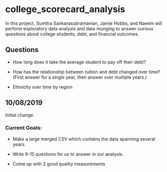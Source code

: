 # college_scorecard_analysis

In this project, Sumitra Sankarasubramanian, Jamie Hobbs, and Naeem will perform exploratory data analysis and data munging to answer curious questions about college students, debt, and financial outcomes.

## Questions

- How long does it take the average student to pay off their debt?

- How has the relationship between tuition and debt changed over time? (First answer for a single year, then answer over multiple years.) 

- Ethnicity over time by region

## 10/08/2019

Initial change.

### Current Goals:

- Make a large merged CSV which contains the data spanning several years.

- Write 9-15 questions for us to answer in our analysis.

- Come up with 2 good quality measurements

